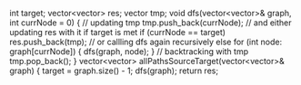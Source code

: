 int target;
vector<vector<int>> res;
vector<int> tmp;
void dfs(vector<vector<int>>& graph, int currNode = 0) {
// updating tmp
tmp.push_back(currNode);
// and either updating res with it if target is met
if (currNode == target) res.push_back(tmp);
// or callling dfs again recursively
else for (int node: graph[currNode]) {
dfs(graph, node);
}
// backtracking with tmp
tmp.pop_back();
}
vector<vector<int>> allPathsSourceTarget(vector<vector<int>>& graph) {
target = graph.size() - 1;
dfs(graph);
return res;